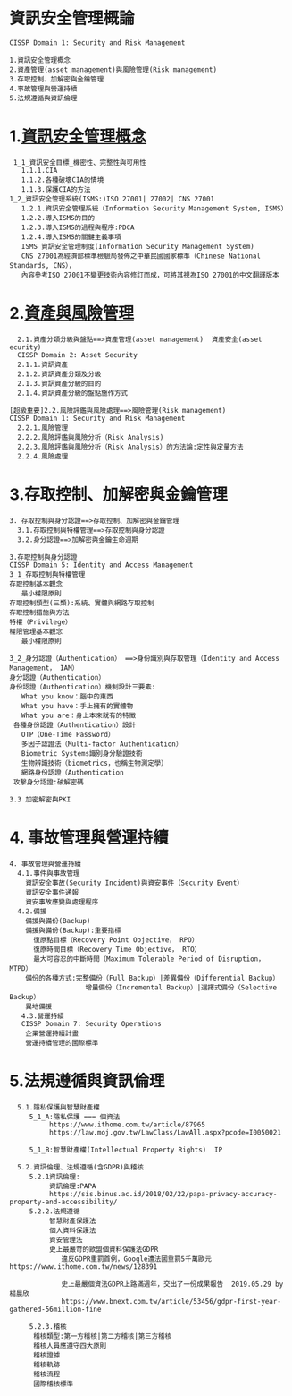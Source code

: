 # 資訊安全管理概論
```
CISSP Domain 1: Security and Risk Management
```
```
1.資訊安全管理概念
2.資產管理(asset management)與風險管理(Risk management)
3.存取控制、加解密與金鑰管理 
4.事故管理與營運持續	 
5.法規遵循與資訊倫理
```
# 1.[資訊安全管理概念](https://github.com/MyDearGreatTeacher/IPAS/blob/master/%E8%B3%87%E8%A8%8A%E5%AE%89%E5%85%A8%E7%AE%A1%E7%90%86/1_%E8%B3%87%E8%A8%8A%E5%AE%89%E5%85%A8%E7%AE%A1%E7%90%86%E6%A6%82%E5%BF%B5.md)
```
 1_1_資訊安全目標_機密性、完整性與可用性
   1.1.1.CIA
   1.1.2.各種破壞CIA的情境
   1.1.3.保護CIA的方法
1_2_資訊安全管理系統(ISMS:)ISO 27001| 27002| CNS 27001
   1.2.1.資訊安全管理系統（Information Security Management System, ISMS）
   1.2.2.導入ISMS的目的
   1.2.3.導入ISMS的過程與程序:PDCA
   1.2.4.導入ISMS的關鍵主義事項
   ISMS 資訊安全管理制度(Information Security Management System) 
   CNS 27001為經濟部標準檢驗局發佈之中華民國國家標準（Chinese National Standards, CNS），
   內容參考ISO 27001不變更技術內容修訂而成，可將其視為ISO 27001的中文翻譯版本
```
# 2.[資產與風險管理](https://github.com/MyDearGreatTeacher/IPAS/blob/master/%E8%B3%87%E8%A8%8A%E5%AE%89%E5%85%A8%E7%AE%A1%E7%90%86/2_%E8%B3%87%E7%94%A2%E7%AE%A1%E7%90%86(asset%20management)%E8%88%87%E9%A2%A8%E9%9A%AA%E7%AE%A1%E7%90%86(Risk%20management).md)
```
  2.1.資產分類分級與盤點==>資產管理(asset management)  資產安全(asset ecurity)
  CISSP Domain 2: Asset Security
  2.1.1.資訊資產
  2.1.2.資訊資產分類及分級
  2.1.3.資訊資產分級的目的
  2.1.4.資訊資產分級的盤點施作方式

[超級重要]2.2.風險評鑑與風險處理==>風險管理(Risk management)
CISSP Domain 1: Security and Risk Management
  2.2.1.風險管理
  2.2.2.風險評鑑與風險分析（Risk Analysis)
  2.2.3.風險評鑑與風險分析（Risk Analysis）的方法論:定性與定量方法
  2.2.4.風險處理
```
# 3.存取控制、加解密與金鑰管理 
```
3. 存取控制與身分認證==>存取控制、加解密與金鑰管理 		 	 
  3.1.存取控制與特權管理==>存取控制與身分認證
  3.2.身分認證==>加解密與金鑰生命週期
```
```
3.存取控制與身分認證
CISSP Domain 5: Identity and Access Management
3_1_存取控制與特權管理
存取控制基本觀念
   最小權限原則
存取控制類型(三類):系統、實體與網路存取控制
存取控制措施與方法
特權（Privilege）
權限管理基本觀念
   最小權限原則
   
3_2_身分認證（Authentication） ==>身份識別與存取管理（Identity and Access Management， IAM）
身分認證（Authentication）
身份認證（Authentication）機制設計三要素:
   What you know：腦中的東西
   What you have：手上擁有的實體物
   What you are：身上本來就有的特徵
 各種身份認證（Authentication）設計
   OTP（One-Time Password）
   多因子認證法（Multi-factor Authentication）
   Biometric Systems識別身分驗證技術
   生物辨識技術（biometrics，也稱生物測定學）
   網路身份認證（Authentication
 攻擊身分認證:破解密碼

3.3 加密解密與PKI
```
# 4. 事故管理與營運持續	 
```  
4. 事故管理與營運持續	 
  4.1.事件與事故管理
    資訊安全事故(Security Incident)與資安事件（Security Event）
    資訊安全事件通報
    資安事故應變與處理程序
  4.2.備援
    備援與備份(Backup)
    備援與備份(Backup):重要指標
      復原點目標（Recovery Point Objective， RPO）
      復原時間目標（Recovery Time Objective， RTO）
      最大可容忍的中斷時間（Maximum Tolerable Period of Disruption， MTPD）
    備份的各種方式:完整備份（Full Backup）|差異備份（Differential Backup）
                   增量備份（Incremental Backup）|選擇式備份（Selective Backup）
    異地備援
   4.3.營運持續
   CISSP Domain 7: Security Operations 
    企業營運持續計畫
    營運持續管理的國際標準
```
# 5.法規遵循與資訊倫理
```
  5.1.隱私保護與智慧財產權
     5_1_A:隱私保護 === 個資法
          https://www.ithome.com.tw/article/87965
          https://law.moj.gov.tw/LawClass/LawAll.aspx?pcode=I0050021
          
     5_1_B:智慧財產權(Intellectual Property Rights)  IP
     
  5.2.資訊倫理、法規遵循(含GDPR)與稽核
     5.2.1資訊倫理:
          資訊倫理:PAPA
          https://sis.binus.ac.id/2018/02/22/papa-privacy-accuracy-property-and-accessibility/
     5.2.2.法規遵循
          智慧財產保護法
          個人資料保護法
          資安管理法
          史上最嚴苛的歐盟個資料保護法GDPR
             違反GDPR重罰首例，Google遭法國重罰5千萬歐元  https://www.ithome.com.tw/news/128391

             史上最嚴個資法GDPR上路滿週年，交出了一份成果報告  2019.05.29 by  楊晨欣
             https://www.bnext.com.tw/article/53456/gdpr-first-year-gathered-56million-fine
           
     5.2.3.稽核
      稽核類型:第一方稽核|第二方稽核|第三方稽核 
      稽核人員應遵守四大原則
      稽核證據
      稽核軌跡
      稽核流程
      國際稽核標準
```
